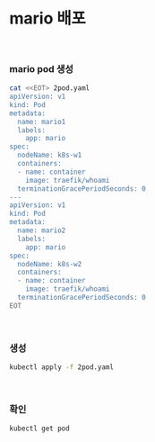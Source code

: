 # mario 배포
<br />

### mario pod 생성
```sh
cat <<EOT> 2pod.yaml
apiVersion: v1
kind: Pod
metadata:
  name: mario1
  labels:
    app: mario
spec:
  nodeName: k8s-w1
  containers:
  - name: container
    image: traefik/whoami
  terminationGracePeriodSeconds: 0
---
apiVersion: v1
kind: Pod
metadata:
  name: mario2
  labels:
    app: mario
spec:
  nodeName: k8s-w2
  containers:
  - name: container
    image: traefik/whoami
  terminationGracePeriodSeconds: 0
EOT
```

<br />

### 생성
```sh
kubectl apply -f 2pod.yaml
```

<br />

### 확인
```sh
kubectl get pod
```